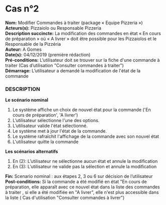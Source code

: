 # Cas  n°2

**Nom:** Modifier Commandes à traiter (package « Equipe Pizzeria »)<br>
**Acteurs(s):** Pizzaiolo ou Responsable Pizzeria<br>
**Description succincte:** La modification des commandes en état « En cours de préparation » où « A livrer » doit être possible pour les Pizzaiolos et le Responsable de la Pizzéria<br>
**Auteur:** A Gomes<br>
**Date(s):** 04/12/2019 (première rédaction)<br>
**Pré-conditions:** L’utilisateur doit se trouver sur la fiche d'une commande à traiter (Cas d’utilisation "Consulter commandes à traiter")<br>
**Démarrage:** L’utilisateur a demandé la modification de l'état de la commande<br>

### **DESCRIPTION**

**Le scénario nominal**<br>
1.	Le système affiche un choix de nouvel état pour la commande ('En cours de préparation', 'A livrer')
2.	L’utilisateur sélectionne l'une des options.
3.	L’utilisateur valide l'état sélectionné.
4.	Le système met à jour l'état de la commande.
5.	Le système rafraîchit l'affichage de la commande avec son nouvel état
6.	L'utilisateur quitte la commande

**Les scénarios alternatifs**<br>
1.  En (2): L’utilisateur ne sélectionne aucun état et annule la modification
2.  En (3): L'utilisateur ne valide pas la sélection et annule la modification

**Fin:** Scenario nominal : aux étapes 2, 3 ou 6 sur décision de l’utilisateur<br>
**Post-conditions:** Si la commande a été modifié en état "En cours de préparation, elle apparaît avec ce nouvel état dans la liste des commandes à traiter , si elle a été modifiée en "A livrer", elle n'est plus accessible dans la liste ( Cas d'utilisation "Consulter commandes à livrer")
